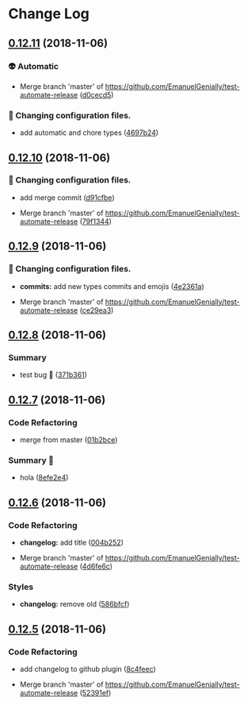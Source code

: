 # Change Log

## [0.12.11](https://github.com/EmanuelGenially/test-automate-release/compare/v0.12.10...v0.12.11) (2018-11-06)


### :alien: Automatic

* Merge branch 'master' of https://github.com/EmanuelGenially/test-automate-release ([d0cecd5](https://github.com/EmanuelGenially/test-automate-release/commit/d0cecd5))


### :wrench: Changing configuration files.

* add automatic and chore types ([4697b24](https://github.com/EmanuelGenially/test-automate-release/commit/4697b24))

## [0.12.10](https://github.com/EmanuelGenially/test-automate-release/compare/v0.12.9...v0.12.10) (2018-11-06)


### :wrench: Changing configuration files.

* add merge commit ([d91cfbe](https://github.com/EmanuelGenially/test-automate-release/commit/d91cfbe))


* Merge branch 'master' of https://github.com/EmanuelGenially/test-automate-release ([79f1344](https://github.com/EmanuelGenially/test-automate-release/commit/79f1344))

## [0.12.9](https://github.com/EmanuelGenially/test-automate-release/compare/v0.12.8...v0.12.9) (2018-11-06)


### :wrench: Changing configuration files.

* **commits:** add new types commits and emojis ([4e2361a](https://github.com/EmanuelGenially/test-automate-release/commit/4e2361a))


* Merge branch 'master' of https://github.com/EmanuelGenially/test-automate-release ([ce29ea3](https://github.com/EmanuelGenially/test-automate-release/commit/ce29ea3))

## [0.12.8](https://github.com/EmanuelGenially/test-automate-release/compare/v0.12.7...v0.12.8) (2018-11-06)


### Summary

* test bug :bug: ([371b361](https://github.com/EmanuelGenially/test-automate-release/commit/371b361))

## [0.12.7](https://github.com/EmanuelGenially/test-automate-release/compare/v0.12.6...v0.12.7) (2018-11-06)


### Code Refactoring

* merge from master ([01b2bce](https://github.com/EmanuelGenially/test-automate-release/commit/01b2bce))


### Summary :bug:

* hola ([8efe2e4](https://github.com/EmanuelGenially/test-automate-release/commit/8efe2e4))

## [0.12.6](https://github.com/EmanuelGenially/test-automate-release/compare/v0.12.5...v0.12.6) (2018-11-06)


### Code Refactoring

* **changelog:** add title ([004b252](https://github.com/EmanuelGenially/test-automate-release/commit/004b252))


* Merge branch 'master' of https://github.com/EmanuelGenially/test-automate-release ([4d6fe6c](https://github.com/EmanuelGenially/test-automate-release/commit/4d6fe6c))


### Styles

* **changelog:** remove old ([586bfcf](https://github.com/EmanuelGenially/test-automate-release/commit/586bfcf))

## [0.12.5](https://github.com/EmanuelGenially/test-automate-release/compare/v0.12.4...v0.12.5) (2018-11-06)

### Code Refactoring

- add changelog to github plugin ([8c4feec](https://github.com/EmanuelGenially/test-automate-release/commit/8c4feec))

* Merge branch 'master' of https://github.com/EmanuelGenially/test-automate-release ([52391ef](https://github.com/EmanuelGenially/test-automate-release/commit/52391ef))
